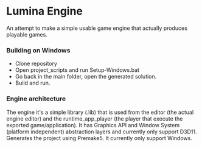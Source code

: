 # Lumina Engine

An attempt to make a simple usable game engine that actually produces playable games.

### Building on Windows
- Clone repository
- Open project_scripts and run Setup-Windows.bat
- Go back in the main folder, open the generated solution.
- Build and run.

### Engine architecture
The engine it's a simple library (.lib) that is used from the editor (the actual engine editor) and the runtime_app_player (the player that execute the exported game/application).
It has Graphics API and Window System (platform independent) abstraction layers and currently only support D3D11.
Generates the project using Premake5. It currently only support Windows.
